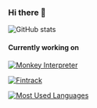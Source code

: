 ### Hi there 👋

![GitHub stats](https://github-readme-stats.vercel.app/api?username=zivlakmilos&show_icons=true&theme=cobalt)

#### Currently working on
[![Monkey Interpreter](https://github-readme-stats.vercel.app/api/pin/?username=zivlakmilos&repo=ts-monkey-interpreter)](https://github.com/anuraghazra/github-readme-stats)

[![Fintrack](https://github-readme-stats.vercel.app/api/pin/?username=zivlakmilos&repo=fintrack)](https://github.com/zivlakmilos/fintrack)

[![Most Used Languages](https://github-readme-stats.vercel.app/api/top-langs/?username=zivlakmilos&theme=transparent&hide_progress=true)](https://github.com/anuraghazra/github-readme-stats)

<!--

**zivlakmilos/zivlakmilos** is a ✨ _special_ ✨ repository because its `README.md` (this file) appears on your GitHub profile.

Here are some ideas to get you started:

- 🔭 I’m currently working on ...
- 🌱 I’m currently learning ...
- 👯 I’m looking to collaborate on ...
- 🤔 I’m looking for help with ...
- 💬 Ask me about ...
- 📫 How to reach me: ...
- 😄 Pronouns: ...
- ⚡ Fun fact: ...
-->

